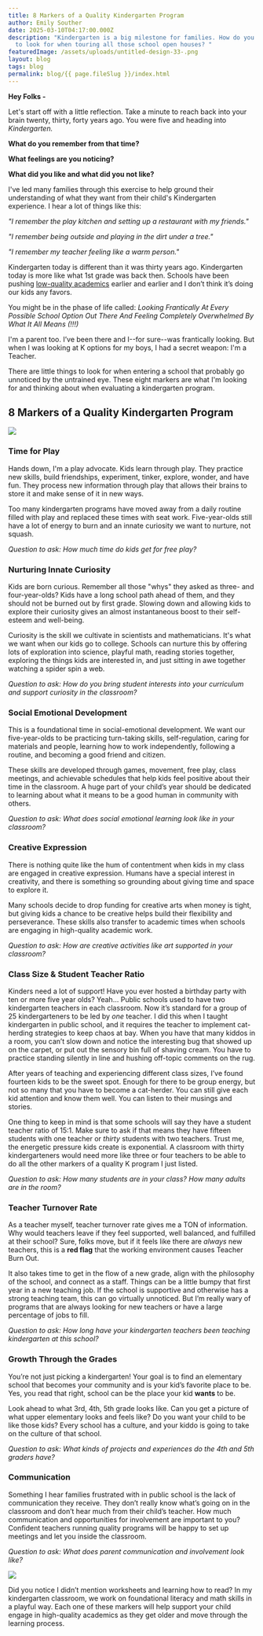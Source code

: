 ```yaml
---
title: 8 Markers of a Quality Kindergarten Program
author: Emily Souther
date: 2025-03-10T04:17:00.000Z
description: "Kindergarten is a big milestone for families. How do you know what
  to look for when touring all those school open houses? "
featuredImage: /assets/uploads/untitled-design-33-.png
layout: blog
tags: blog
permalink: blog/{{ page.fileSlug }}/index.html
---
```

**Hey Folks -**

Let's start off with a little reflection. Take a minute to reach back into your brain twenty, thirty, forty years ago. You were five and heading into *Kindergarten.*

**What do you remember from that time?**

**What feelings are you noticing?**

**What did you like and what did you not like?**

I've led many families through this exercise to help ground their understanding of what they want from their child's Kindergarten experience. I hear a lot of things like this:

*"I remember the play kitchen and setting up a restaurant with my friends."*

*"I remember being outside and playing in the dirt under a tree."*

*"I remember my teacher feeling like a warm person."*

Kindergarten today is different than it was thirty years ago. Kindergarten today is more like what 1st grade was back then. Schools have been pushing [low-quality academics](https://osoberry.school/blog/2025-03-12_high-quality-vs-low-quality-academics/) earlier and earlier and I don’t think it’s doing our kids any favors.

You might be in the phase of life called: *Looking Frantically At Every Possible School Option Out There And Feeling Completely Overwhelmed By What It All Means (!!!)*

I'm a parent too. I’ve been there and I--for sure--was frantically looking. But when I was looking at K options for my boys, I had a secret weapon: I'm a Teacher.

There are little things to look for when entering a school that probably go unnoticed by the untrained eye. These eight markers are what I'm looking for and thinking about when evaluating a kindergarten program.

## 8 Markers of a Quality Kindergarten Program

![](/assets/uploads/photobanner-1-.png)

### **Time for Play**

Hands down, I'm a play advocate. Kids learn through play. They practice new skills, build friendships, experiment, tinker, explore, wonder, and have fun. They process new information through play that allows their brains to store it and make sense of it in new ways.

Too many kindergarten programs have moved away from a daily routine filled with play and replaced these times with seat work. Five-year-olds still have a lot of energy to burn and an innate curiosity we want to nurture, not squash.

*Question to ask: How much time do kids get for free play?*

### **Nurturing Innate Curiosity**

Kids are born curious. Remember all those "whys" they asked as three- and four-year-olds? Kids have a long school path ahead of them, and they should not be burned out by first grade. Slowing down and allowing kids to explore their curiosity gives an almost instantaneous boost to their self-esteem and well-being.

Curiosity is the skill we cultivate in scientists and mathematicians. It's what we want when our kids go to college. Schools can nurture this by offering lots of exploration into science, playful math, reading stories together, exploring the things kids are interested in, and just sitting in awe together watching a spider spin a web.

*Question to ask: How do you bring student interests into your curriculum and support curiosity in the classroom?*

### **Social Emotional Development**

This is a foundational time in social-emotional development. We want our five-year-olds to be practicing turn-taking skills, self-regulation, caring for materials and people, learning how to work independently, following a routine, and becoming a good friend and citizen.

These skills are developed through games, movement, free play, class meetings, and achievable schedules that help kids feel positive about their time in the classroom. A huge part of your child’s year should be dedicated to learning about what it means to be a good human in community with others.

*Question to ask: What does social emotional learning look like in your classroom?*

### **Creative Expression**

There is nothing quite like the hum of contentment when kids in my class are engaged in creative expression. Humans have a special interest in creativity, and there is something so grounding about giving time and space to explore it.

Many schools decide to drop funding for creative arts when money is tight, but giving kids a chance to be creative helps build their flexibility and perseverance. These skills also transfer to academic times when schools are engaging in high-quality academic work.

*Question to ask: How are creative activities like art supported in your classroom?*

### **Class Size & Student Teacher Ratio**

Kinders need a lot of support! Have you ever hosted a birthday party with ten or more five year olds? Yeah… Public schools used to have two kindergarten teachers in each classroom. Now it’s standard for a group of 25 kindergarteners to be led by *one* teacher. I did this when I taught kindergarten in public school, and it requires the teacher to implement cat-herding strategies to keep chaos at bay. When you have that many kiddos in a room, you can’t slow down and notice the interesting bug that showed up on the carpet, or put out the sensory bin full of shaving cream. You have to practice standing silently in line and hushing off-topic comments on the rug.

After years of teaching and experiencing different class sizes, I’ve found fourteen kids to be the sweet spot. Enough for there to be group energy, but not so many that you have to become a cat-herder. You can still give each kid attention and know them well. You can listen to their musings and stories.

One thing to keep in mind is that some schools will say they have a student teacher ratio of 15:1. Make sure to ask if that means they have fifteen students with one teacher or *thirty* students with two teachers. Trust me, the energetic pressure kids create is exponential. A classroom with thirty kindergarteners would need more like three or four teachers to be able to do all the other markers of a quality K program I just listed.

*Question to ask: How many students are in your class? How many adults are in the room?*

### **Teacher Turnover Rate**

As a teacher myself, teacher turnover rate gives me a TON of information. Why would teachers leave if they feel supported, well balanced, and fulfilled at their school? Sure, folks move, but if it feels like there are *always* new teachers, this is a **red flag** that the working environment causes Teacher Burn Out.

It also takes time to get in the flow of a new grade, align with the philosophy of the school, and connect as a staff. Things can be a little bumpy that first year in a new teaching job. If the school is supportive and otherwise has a strong teaching team, this can go virtually unnoticed. But I’m really wary of programs that are always looking for new teachers or have a large percentage of jobs to fill.

*Question to ask: How long have your kindergarten teachers been teaching kindergarten at this school?*

### **Growth Through the Grades**

You’re not just picking a kindergarten! Your goal is to find an elementary school that becomes your community and is your kid’s favorite place to be. Yes, you read that right, school can be the place your kid **wants** to be.

Look ahead to what 3rd, 4th, 5th grade looks like. Can you get a picture of what upper elementary looks and feels like? Do you want your child to be like those kids? Every school has a culture, and your kiddo is going to take on the culture of that school.

*Question to ask: What kinds of projects and experiences do the 4th and 5th graders have?*

### **Communication**

Something I hear families frustrated with in public school is the lack of communication they receive. They don’t really know what’s going on in the classroom and don’t hear much from their child’s teacher. How much communication and opportunities for involvement are important to you? Confident teachers running quality programs will be happy to set up meetings and let you inside the classroom.

*Question to ask: What does parent communication and involvement look like?*

![](/assets/uploads/copy-of-photobanner.png)

Did you notice I didn’t mention worksheets and learning how to read? In my kindergarten classroom, we work on foundational literacy and math skills in a playful way. Each one of these markers will help support your child engage in high-quality academics as they get older and move through the learning process.

